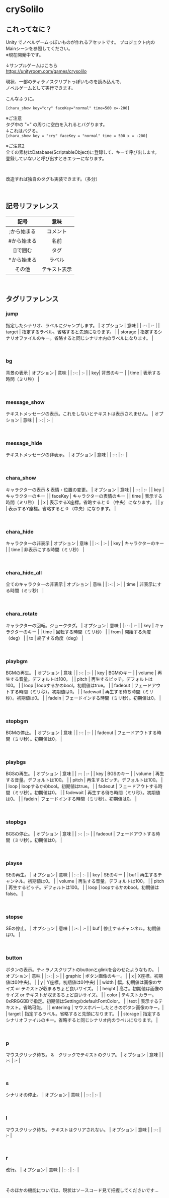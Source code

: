 # crySolilo

## これってなに？
Unity でノベルゲームっぽいものが作れるアセットです。
プロジェクト内の Mainシーンを参照してください。  
※現在開発中です。

↓サンプルゲームはこちら  
https://unityroom.com/games/crysolilo

現状、一部のティラノスクリプトっぽいものを読み込んで、  
ノベルゲームとして実行できます。

こんなふうに。

`[chara_show key="cry" faceKey="normal" time=500 x=-200]`

※ご注意  
タグ中の "=" の周りに空白を入れるとバグります。  
↓これはバグる。  
`[chara_show key = "cry" faceKey = "normal" time = 500 x = -200]`

※ご注意2  
全ての素材はDatabase(ScriptableObject)に登録して、キーで呼び出します。  
登録していないと呼び出すときエラーになります。

<br>

改造すれば独自のタグも実装できます。（多分）

<br>

## 記号リファレンス  

| 記号 | 意味 |
| :-: | :-: |
| ;から始まる | コメント |
| #から始まる | 名前 |
| []で囲む | タグ |
| *から始まる | ラベル |
| その他 | テキスト表示 |

<br>

## タグリファレンス  
### jump
指定したシナリオ、ラベルにジャンプします。
| オプション | 意味 |
| :-: | :- |
| target | 指定するラベル。省略すると先頭になります。 |
| storage | 指定するシナリオファイルのキー。省略すると同じシナリオ内のラベルになります。 |

<br>

### bg
背景の表示
| オプション | 意味 |
| :-: | :- |
| key| 背景のキー |
| time | 表示する時間（ミリ秒） |

<br>

### message_show
テキストメッセージの表示。これをしないとテキストは表示されません。
| オプション | 意味 |
| :-: | :- |

<br>

### message_hide

テキストメッセージの非表示。
| オプション | 意味 |
| :-: | :- |

<br>

### chara_show

キャラクターの表示 & 表情・位置の変更。
| オプション | 意味 |
| :-: | :- |
| key | キャラクターのキー |
| faceKey | キャラクターの表情のキー |
| time | 表示する時間（ミリ秒） |
| x | 表示するX座標。省略すると 0 （中央）になります。 |
| y | 表示するY座標。省略すると 0 （中央）になります。 |

<br>

### chara_hide

キャラクターの非表示
| オプション | 意味 |
| :-: | :- |
| key | キャラクターのキー |
| time | 非表示にする時間（ミリ秒） |

<br>

### chara_hide_all

全てのキャラクターの非表示
| オプション | 意味 |
| :-: | :- |
| time | 非表示にする時間（ミリ秒） |

<br>

### chara_rotate

キャラクターの回転。ジョークタグ。
| オプション | 意味 |
| :-: | :- |
| key | キャラクターのキー |
| time | 回転する時間（ミリ秒） |
| from | 開始する角度（deg） |
| to | 終了する角度（deg） |

<br>

### playbgm

BGMの再生。
| オプション | 意味 |
| :-: | :- |
| key | BGMのキー |
| volume | 再生する音量。デフォルトは100。 |
| pitch | 再生するピッチ。デフォルトは100。 |
| loop | loopするかのbool。初期値はtrue。 |
| fadeout | フェードアウトする時間（ミリ秒）。初期値は0。 |
| fadewait | 再生する待ち時間（ミリ秒）。初期値は0。 |
| fadein | フェードインする時間（ミリ秒）。初期値は0。 |

<br>

### stopbgm

BGMの停止。
| オプション | 意味 |
| :-: | :- |
| fadeout | フェードアウトする時間（ミリ秒）。初期値は0。 |

<br>

### playbgs

BGSの再生。
| オプション | 意味 |
| :-: | :- |
| key | BGSのキー |
| volume | 再生する音量。デフォルトは100。 |
| pitch | 再生するピッチ。デフォルトは100。 |
| loop | loopするかのbool。初期値はtrue。 |
| fadeout | フェードアウトする時間（ミリ秒）。初期値は0。 |
| fadewait | 再生する待ち時間（ミリ秒）。初期値は0。 |
| fadein | フェードインする時間（ミリ秒）。初期値は0。 |

<br>

### stopbgs

BGSの停止。
| オプション | 意味 |
| :-: | :- |
| fadeout | フェードアウトする時間（ミリ秒）。初期値は0。 |

<br>

### playse

SEの再生。
| オプション | 意味 |
| :-: | :- |
| key | SEのキー |
| buf | 再生するチャンネル。初期値は0。 |
| volume | 再生する音量。デフォルトは100。 |
| pitch | 再生するピッチ。デフォルトは100。 |
| loop | loopするかのbool。初期値はfalse。 |

<br>

### stopse

SEの停止。
| オプション | 意味 |
| :-: | :- |
| buf | 停止するチャンネル。初期値は0。 |

<br>

### button

ボタンの表示。ティラノスクリプトのbuttonとglinkを合わせたようなもの。
| オプション | 意味 |
| :-: | :- |
| graphic | ボタン画像のキー。 |
| x | X座標。初期値は0(中央)。 |
| y | Y座標。初期値は0(中央) |
| width | 幅。初期値は画像のサイズ or テキストが収まるちょど良いサイズ。 |
| height | 高さ。初期値は画像のサイズ or テキストが収まるちょど良いサイズ。 |
| color | テキストカラー。0xRRGGBBで指定。初期値はSettingのdefaultFontColor。 |
| text | 表示するテキスト。省略可能。 |
| enterimg | マウスホバーしたときのボタン画像のキー。|
| target | 指定するラベル。省略すると先頭になります。 |
| storage | 指定するシナリオファイルのキー。省略すると同じシナリオ内のラベルになります。 |

<br>

### p

マウスクリック待ち。 &　クリックでテキストのクリア。
| オプション | 意味 |
| :-: | :- |

<br>

### s

シナリオの停止。
| オプション | 意味 |
| :-: | :- |

<br>

### l

マウスクリック待ち。 テキストはクリアされない。
| オプション | 意味 |
| :-: | :- |

<br>

### r

改行。
| オプション | 意味 |
| :-: | :- |

<br>


そのほかの機能については、現状はソースコード見て把握してくださいです...